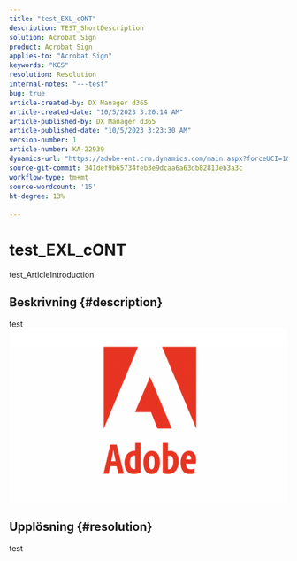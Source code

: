 ```yaml
---
title: "test_EXL_cONT"
description: TEST_ShortDescription
solution: Acrobat Sign
product: Acrobat Sign
applies-to: "Acrobat Sign"
keywords: "KCS"
resolution: Resolution
internal-notes: "---test"
bug: true
article-created-by: DX Manager d365
article-created-date: "10/5/2023 3:20:14 AM"
article-published-by: DX Manager d365
article-published-date: "10/5/2023 3:23:30 AM"
version-number: 1
article-number: KA-22939
dynamics-url: "https://adobe-ent.crm.dynamics.com/main.aspx?forceUCI=1&pagetype=entityrecord&etn=knowledgearticle&id=6c714217-2e63-ee11-be6e-6045bd006a22"
source-git-commit: 341def9b65734feb3e9dcaa6a63db82813eb3a3c
workflow-type: tm+mt
source-wordcount: '15'
ht-degree: 13%

---
```


# test_EXL_cONT


test_ArticleIntroduction

## Beskrivning {#description}

test![](assets/___deb1dc7a-2e63-ee11-be6e-6045bd006a22___.png)

## Upplösning {#resolution}


test
